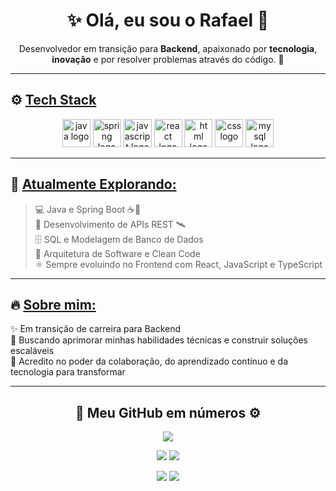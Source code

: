 <h1 align="center">✨ Olá, eu sou o Rafael 👋</h1>

<p align="center">
Desenvolvedor em transição para <strong>Backend</strong>, apaixonado por <strong>tecnologia</strong>, <strong>inovação</strong> e por resolver problemas através do código. 🚀
</p>

---

## ⚙️ <ins>Tech Stack</ins>

<div align="center">
  <img src="https://cdn.jsdelivr.net/gh/devicons/devicon/icons/java/java-original.svg" height="45" alt="java logo" />
  <img src="https://cdn.jsdelivr.net/gh/devicons/devicon/icons/spring/spring-original.svg" height="45" alt="spring logo" />
  <img src="https://cdn.jsdelivr.net/gh/devicons/devicon/icons/javascript/javascript-original.svg" height="45" alt="javascript logo" />
  <img src="https://cdn.jsdelivr.net/gh/devicons/devicon/icons/react/react-original.svg" height="45" alt="react logo" />
  <img src="https://cdn.jsdelivr.net/gh/devicons/devicon/icons/html5/html5-original.svg" height="45" alt="html logo" />
  <img src="https://cdn.jsdelivr.net/gh/devicons/devicon/icons/css3/css3-original.svg" height="45" alt="css logo" />
  <img src="https://cdn.jsdelivr.net/gh/devicons/devicon/icons/mysql/mysql-original.svg" height="45" alt="mysql logo" />
</div>

---

## 🚀 <ins>Atualmente Explorando:</ins>

> 💻 Java e Spring Boot ☕🌱  
> 🚀 Desenvolvimento de APIs REST 🛰️  
> 🗄️ SQL e Modelagem de Banco de Dados  
> 🧠 Arquitetura de Software e Clean Code  
> ⚛️ Sempre evoluindo no Frontend com React, JavaScript e TypeScript  

---

## 🔥 <ins>Sobre mim:</ins>

✨ Em transição de carreira para Backend  
🚀 Buscando aprimorar minhas habilidades técnicas e construir soluções escaláveis  
🤝 Acredito no poder da colaboração, do aprendizado contínuo e da tecnologia para transformar  

---

<h2 align="center">🧠 Meu GitHub em números ⚙️</h2>

<p align="center">
  <img src="https://github-profile-summary-cards.vercel.app/api/cards/profile-details?username=unkdep&theme=2077" />
</p>

<p align="center">
  <img src="https://github-profile-summary-cards.vercel.app/api/cards/repos-per-language?username=unkdep&theme=2077" />
  <img src="https://github-profile-summary-cards.vercel.app/api/cards/most-commit-language?username=unkdep&theme=2077" />
</p>

<p align="center">
  <img src="https://github-profile-summary-cards.vercel.app/api/cards/stats?username=unkdep&theme=2077" />
  <img src="https://github-profile-summary-cards.vercel.app/api/cards/productive-time?username=unkdep&theme=2077&utcOffset=-3" />
</p>
